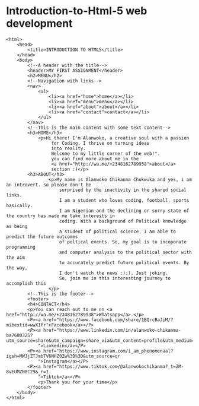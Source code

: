 # Introduction-to-Html-5 web development
<!DOCTYPE html>
    <html>
        <head>
            <title>INTRODUCTION TO HTML5</title>
        </head>
        <body>
            <!--A header with the title-->
            <header>MY FIRST ASSIGNMENT</header>
            <h2>MENU</h2>
            <!--Navigation with links-->
            <nav>
                <ul>
                    <li><a href="home">home</a></li>
                    <li><a href="menu">menu</a></li>
                    <li><a href="about">about</a></li>
                    <li><a href="contact">contact</a></li>
                </ul>
            </nav>
            <!--This is the main content with some text content-->
            <h3>HOME</h3>
                <p>Hi there! I'm Alanwoko, a creative soul with a passion
                     for Coding. I thrive on turning ideas 
                     into reality.
                     Welcome to my little corner of the web!". 
                     you can find more about me in the 
                     <a href="http://wa.me/+2348162789938">about</a> 
                     section :)</p>
            <h3>ABOUT</h3>
                    <p>My name is Alanwoko Chikanma Chukwuka and yes, i am an introvert. so please don't be 
                        surprised by the inactivity in the shared social links.
                        I am a student who loves coding, football, sports basically.
                        I am Nigerian and the declining or sorry state of the country has made me take interests in 
                        coding. With a background of Political knowledge as being
                        a student of political science, I am able to predict the future outcomes
                        of poltical events. So, my goal is to incoporate programming
                        and computer analysis to the political sector with the aim 
                        to accurately predict future political events. By the way,
                        I don't watch the news :):). Just joking.
                        So, join me in this interesting journey to accomplish this
                    </p>
            <!--This is the footer-->
            <footer>
            <h4>CONTACT</h4>
            <p>You can reach out to me on <a href="http://wa.me/+2348162789938">Whatsapp</a> </p>
            <P><a href="https://www.facebook.com/share/1BQrcBaJiM/?mibextid=wwXIfr">Facebook</a></P>
            <P><a href="https://www.linkedin.com/in/alanwoko-chikanma-ba7680325?utm_source=share&utm_campaign=share_via&utm_content=profile&utm_medium=ios_app
                ">Linkedin</a></P>
            <P><a href="https://www.instagram.com/i_am_phenomenaal?igsh=MWJjZTJmbTV6NHZ0Zw%3D%3D&utm_source=qr
                ">Instagram</a></P>
            <P><a href="https://www.tiktok.com/@alanwokochikanma?_t=ZM-8vEUMZN8C29&_r=1
                ">Tiktok</a></P>
                <p>Thank you for your time</p>
            </footer>
        </body>
    </html>
